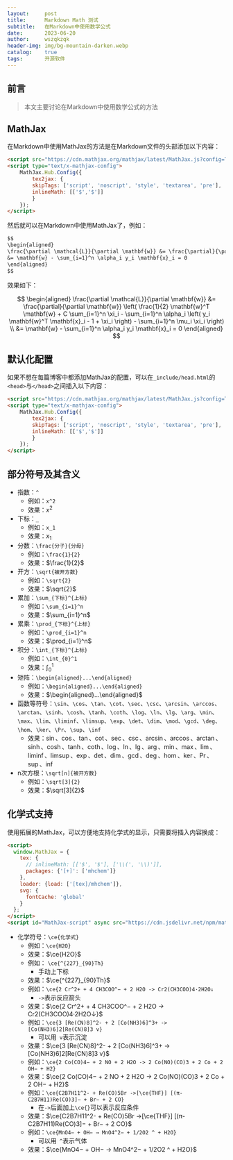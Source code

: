 ```yaml
---
layout:     post
title:      Markdown Math 测试
subtitle:   在Markdown中使用数学公式
date:       2023-06-20
author:     wszqkzqk
header-img: img/bg-mountain-darken.webp
catalog:    true
tags:       开源软件
---
```


## 前言

> 本文主要讨论在Markdown中使用数学公式的方法

## MathJax

在Markdown中使用MathJax的方法是在Markdown文件的头部添加以下内容：

```markdown
<script src="https://cdn.mathjax.org/mathjax/latest/MathJax.js?config=TeX-AMS-MML_HTMLorMML" type="text/javascript"></script>
<script type="text/x-mathjax-config">
    MathJax.Hub.Config({
        tex2jax: {
        skipTags: ['script', 'noscript', 'style', 'textarea', 'pre'],
        inlineMath: [['$','$']]
        }
    });
</script>
```

然后就可以在Markdown中使用MathJax了，例如：

```markdown
$$
\begin{aligned}
\frac{\partial \mathcal{L}}{\partial \mathbf{w}} &= \frac{\partial}{\partial \mathbf{w}} \left( \frac{1}{2} \mathbf{w}^T \mathbf{w} + C \sum_{i=1}^n \xi_i - \sum_{i=1}^n \alpha_i \left( y_i \mathbf{w}^T \mathbf{x}_i - 1 + \xi_i \right) - \sum_{i=1}^n \mu_i \xi_i \right) \\
&= \mathbf{w} - \sum_{i=1}^n \alpha_i y_i \mathbf{x}_i = 0
\end{aligned}
$$
```

效果如下：

$$
\begin{aligned}
\frac{\partial \mathcal{L}}{\partial \mathbf{w}} &= \frac{\partial}{\partial \mathbf{w}} \left( \frac{1}{2} \mathbf{w}^T \mathbf{w} + C \sum_{i=1}^n \xi_i - \sum_{i=1}^n \alpha_i \left( y_i \mathbf{w}^T \mathbf{x}_i - 1 + \xi_i \right) - \sum_{i=1}^n \mu_i \xi_i \right) \\
&= \mathbf{w} - \sum_{i=1}^n \alpha_i y_i \mathbf{x}_i = 0
\end{aligned}
$$

## 默认化配置

如果不想在每篇博客中都添加MathJax的配置，可以在`_include/head.html`的`<head>`与`</head>`之间插入以下内容：

```html
<script src="https://cdn.mathjax.org/mathjax/latest/MathJax.js?config=TeX-AMS-MML_HTMLorMML" type="text/javascript"></script>
<script type="text/x-mathjax-config">
    MathJax.Hub.Config({
        tex2jax: {
        skipTags: ['script', 'noscript', 'style', 'textarea', 'pre'],
        inlineMath: [['$','$']]
        }
    });
</script>
```

## 部分符号及其含义

* 指数：`^`
  * 例如：`x^2`
  * 效果：$x^2$
* 下标：`_`
  * 例如：`x_1`
  * 效果：$x_1$
* 分数：`\frac{分子}{分母}`
  * 例如：`\frac{1}{2}`
  * 效果：$\frac{1}{2}$
* 开方：`\sqrt{被开方数}`
  * 例如：`\sqrt{2}`
  * 效果：$\sqrt{2}$
* 累加：`\sum_{下标}^{上标}`
  * 例如：`\sum_{i=1}^n`
  * 效果：$\sum_{i=1}^n$
* 累乘：`\prod_{下标}^{上标}`
  * 例如：`\prod_{i=1}^n`
  * 效果：$\prod_{i=1}^n$
* 积分：`\int_{下标}^{上标}`
  * 例如：`\int_{0}^1`
  * 效果：$\int_{0}^1$
* 矩阵：`\begin{aligned}...\end{aligned}`
  * 例如：`\begin{aligned}...\end{aligned}`
  * 效果：$\begin{aligned}...\end{aligned}$
* 函数等符号：`\sin`、`\cos`、`\tan`、`\cot`、`\sec`、`\csc`、`\arcsin`、`\arccos`、`\arctan`、`\sinh`、`\cosh`、`\tanh`、`\coth`、`\log`、`\ln`、`\lg`、`\arg`、`\min`、`\max`、`\lim`、`\liminf`、`\limsup`、`\exp`、`\det`、`\dim`、`\mod`、`\gcd`、`\deg`、`\hom`、`\ker`、`\Pr`、`\sup`、`\inf`
  * 效果：$\sin$、$\cos$、$\tan$、$\cot$、$\sec$、$\csc$、$\arcsin$、$\arccos$、$\arctan$、$\sinh$、$\cosh$、$\tanh$、$\coth$、$\log$、$\ln$、$\lg$、$\arg$、$\min$、$\max$、$\lim$、$\liminf$、$\limsup$、$\exp$、$\det$、$\dim$、$\gcd$、$\deg$、$\hom$、$\ker$、$\Pr$、$\sup$、$\inf$
* n次方根：`\sqrt[n]{被开方数}`
  * 例如：`\sqrt[3]{2}`
  * 效果：$\sqrt[3]{2}$

## 化学式支持

使用拓展的MathJax，可以方便地支持化学式的显示，只需要将插入内容换成：

```html
<script>
  window.MathJax = {
    tex: {
      // inlineMath: [['$', '$'], ['\\(', '\\)']],
      packages: {'[+]': ['mhchem']}
    },
    loader: {load: ['[tex]/mhchem']},
    svg: {
      fontCache: 'global'
    }
  };
</script>
<script id="MathJax-script" async src="https://cdn.jsdelivr.net/npm/mathjax@3/es5/tex-mml-chtml.js"></script>
```

* 化学符号：`\ce{化学式}`
  * 例如：`\ce{H2O}`
  * 效果：$\ce{H2O}$
  * 例如： `\ce{^{227}_{90}Th}`
    * 手动上下标
  * 效果：$\ce{^{227}_{90}Th}$
  * 例如：`\ce{2 Cr^2+ + 4 CH3COO^− + 2 H2O -> Cr2(CH3COO)4·2H2O↓`
    * `->`表示反应箭头
  * 效果：$\ce{2 Cr^2+ + 4 CH3COO^− + 2 H2O -> Cr2(CH3COO)4·2H2O↓}$
  * 例如：`\ce{3 [Re(CN)8]^2- + 2 [Co(NH3)6]^3+ -> [Co(NH3)6]2[Re(CN)8]3 v}`
    * 可以用` v`表示沉淀
  * 效果：$\ce{3 [Re(CN)8]^2- + 2 [Co(NH3)6]^3+ -> [Co(NH3)6]2[Re(CN)8]3 v}$
  * 例如：`\ce{2 Co(CO)4− + 2 NO + 2 H2O -> 2 Co(NO)(CO)3 + 2 Co + 2 OH− + H2}`
  * 效果：$\ce{2 Co(CO)4− + 2 NO + 2 H2O -> 2 Co(NO)(CO)3 + 2 Co + 2 OH− + H2}$
  * 例如：`\ce{C2B7H11^2- + Re(CO)5Br ->[\ce{THF}] [(π-C2B7H11)Re(CO)3]− + Br− + 2 CO}`
    * 在`->`后面加上`\ce{}`可以表示反应条件
  * 效果：$\ce{C2B7H11^2- + Re(CO)5Br ->[\ce{THF}] [(π-C2B7H11)Re(CO)3]− + Br− + 2 CO}$
  * 例如：`\ce{MnO4− + OH− → MnO4^2− + 1/2O2 ^ + H2O}`
    * 可以用` ^`表示气体
  * 效果：$\ce{MnO4− + OH− → MnO4^2− + 1/2O2 ^ + H2O}$
